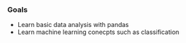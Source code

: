 ### Goals

- Learn basic data analysis with pandas
- Learn machine learning conecpts such as classification
